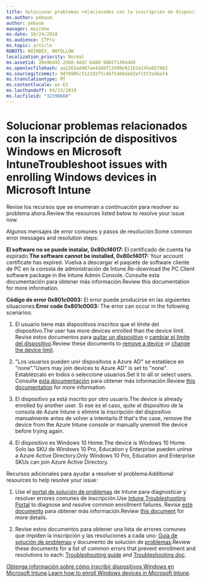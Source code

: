 ```yaml
---
title: Solucionar problemas relacionados con la inscripción de dispositivos Windows en Microsoft Intune
ms.author: pebaum
author: pebaum
manager: mnirkhe
ms.date: 10/24/2018
ms.audience: ITPro
ms.topic: article
ROBOTS: NOINDEX, NOFOLLOW
localization_priority: Normal
ms.assetid: 20e9bd42-2db0-4dd7-b480-966571494dd9
ms.openlocfilehash: aa2262ed487ae4160f13490e92163a145e657862
ms.sourcegitcommit: 9d78905c512192ffc4675468abd2efc5f2e4baf4
ms.translationtype: MT
ms.contentlocale: es-ES
ms.lasthandoff: 04/23/2019
ms.locfileid: "32390660"
---
```

# <a name="troubleshoot-issues-with-enrolling-windows-devices-in-microsoft-intune"></a><span data-ttu-id="f3590-102">Solucionar problemas relacionados con la inscripción de dispositivos Windows en Microsoft Intune</span><span class="sxs-lookup"><span data-stu-id="f3590-102">Troubleshoot issues with enrolling Windows devices in Microsoft Intune</span></span>

<span data-ttu-id="f3590-103">Revise los recursos que se enumeran a continuación para resolver su problema ahora.</span><span class="sxs-lookup"><span data-stu-id="f3590-103">Review the resources listed below to resolve your issue now.</span></span> 
  
<span data-ttu-id="f3590-104">Algunos mensajes de error comunes y pasos de resolución:</span><span class="sxs-lookup"><span data-stu-id="f3590-104">Some common error messages and resolution steps:</span></span>
  
 <span data-ttu-id="f3590-105">**El software no se puede instalar, 0x80cf4017:** El certificado de cuenta ha expirado.</span><span class="sxs-lookup"><span data-stu-id="f3590-105">**The software cannot be installed, 0x80cf4017:** Your account certificate has expired.</span></span> <span data-ttu-id="f3590-106">Vuelva a descargar el paquete de software cliente de PC en la consola de administración de Intune.</span><span class="sxs-lookup"><span data-stu-id="f3590-106">Re-download the PC Client software package in the Intune Admin Console.</span></span> <span data-ttu-id="f3590-107">Consulte esta documentación para obtener más información.</span><span class="sxs-lookup"><span data-stu-id="f3590-107">Review this documentation for more information.</span></span> 
  
 <span data-ttu-id="f3590-108">**Código de error 0x801c0003:** El error puede producirse en las siguientes situaciones:</span><span class="sxs-lookup"><span data-stu-id="f3590-108">**Error code 0x801c0003:** The error can occur in the following scenarios:</span></span> 
  
1. <span data-ttu-id="f3590-109">El usuario tiene más dispositivos inscritos que el límite del dispositivo.</span><span class="sxs-lookup"><span data-stu-id="f3590-109">The user has more devices enrolled than the device limit.</span></span> <span data-ttu-id="f3590-110">Revise estos documentos para [quitar un dispositivo](https://docs.microsoft.com/intune/devices-wipe) o [cambiar el límite del dispositivo](https://docs.microsoft.com/intune/enrollment-restrictions-set#set-device-limit-restrictions).</span><span class="sxs-lookup"><span data-stu-id="f3590-110">Review these documents to [remove a device](https://docs.microsoft.com/intune/devices-wipe) or [change the device limit](https://docs.microsoft.com/intune/enrollment-restrictions-set#set-device-limit-restrictions).</span></span>
    
2. <span data-ttu-id="f3590-111">"Los usuarios pueden unir dispositivos a Azure AD" se establece en "none".</span><span class="sxs-lookup"><span data-stu-id="f3590-111">"Users may join devices to Azure AD" is set to "none".</span></span> <span data-ttu-id="f3590-112">Establézcalo en todos o seleccione usuarios.</span><span class="sxs-lookup"><span data-stu-id="f3590-112">Set it to all or select users.</span></span> <span data-ttu-id="f3590-113">Consulte [esta documentación](https://docs.microsoft.com/azure/active-directory/device-management-azure-portal#configure-device-settings) para obtener más información.</span><span class="sxs-lookup"><span data-stu-id="f3590-113">Review [this documentation](https://docs.microsoft.com/azure/active-directory/device-management-azure-portal#configure-device-settings) for more information.</span></span> 
    
3. <span data-ttu-id="f3590-114">El dispositivo ya está inscrito por otro usuario.</span><span class="sxs-lookup"><span data-stu-id="f3590-114">The device is already enrolled by another user.</span></span> <span data-ttu-id="f3590-115">Si ese es el caso, quite el dispositivo de la consola de Azure Intune o elimine la inscripción del dispositivo manualmente antes de volver a intentarlo.</span><span class="sxs-lookup"><span data-stu-id="f3590-115">If that's the case, remove the device from the Azure Intune console or manually unenroll the device before trying again.</span></span>
    
4. <span data-ttu-id="f3590-116">El dispositivo es Windows 10 Home.</span><span class="sxs-lookup"><span data-stu-id="f3590-116">The device is Windows 10 Home.</span></span> <span data-ttu-id="f3590-117">Solo las SKU de Windows 10 Pro, Education y Enterprise pueden unirse a Azure Active Directory.</span><span class="sxs-lookup"><span data-stu-id="f3590-117">Only Windows 10 Pro, Education and Enterprise SKUs can join Azure Active Directory.</span></span>
    
<span data-ttu-id="f3590-118">Recursos adicionales para ayudar a resolver el problema:</span><span class="sxs-lookup"><span data-stu-id="f3590-118">Additional resources to help resolve your issue:</span></span>
  
1. <span data-ttu-id="f3590-119">Use el [portal de solución de problemas](https://devicemanagement.microsoft.com/#blade/Microsoft_Intune_DeviceSettings/TroubleshootBlade) de Intune para diagnosticar y resolver errores comunes de inscripción.</span><span class="sxs-lookup"><span data-stu-id="f3590-119">Use [Intune Troubleshooting Portal](https://devicemanagement.microsoft.com/#blade/Microsoft_Intune_DeviceSettings/TroubleshootBlade) to diagnose and resolve common enrollment failures.</span></span> <span data-ttu-id="f3590-120">Revise [este documento](https://docs.microsoft.com/intune/help-desk-operators) para obtener más información.</span><span class="sxs-lookup"><span data-stu-id="f3590-120">Review [this document](https://docs.microsoft.com/intune/help-desk-operators) for more details.</span></span> 
    
2. <span data-ttu-id="f3590-121">Revise estos documentos para obtener una lista de errores comunes que impiden la inscripción y las resoluciones a cada uno: [Guía de solución de problemas](https://support.microsoft.com/help/4089533/troubleshooting-windows-device-enrollment-problems-in-microsoft-intune) y documento de solución de [problemas](https://docs.microsoft.com/intune-classic/troubleshoot/troubleshoot-device-enrollment-in-intune).</span><span class="sxs-lookup"><span data-stu-id="f3590-121">Review these documents for a list of common errors that prevent enrollment and resolutions to each: [Troubleshooting guide](https://support.microsoft.com/help/4089533/troubleshooting-windows-device-enrollment-problems-in-microsoft-intune) and [Troubleshooting doc](https://docs.microsoft.com/intune-classic/troubleshoot/troubleshoot-device-enrollment-in-intune).</span></span>
    
<span data-ttu-id="f3590-122">[Obtenga información sobre cómo inscribir dispositivos Windows en Microsoft Intune](https://docs.microsoft.com/intune/windows-enroll).</span><span class="sxs-lookup"><span data-stu-id="f3590-122">[Learn how to enroll Windows devices in Microsoft Intune](https://docs.microsoft.com/intune/windows-enroll).</span></span>
  

